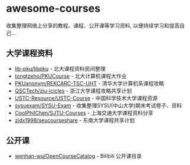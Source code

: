 # awesome-courses

收集整理网络上分享的教程、课程、公开课等学习资料, 以便持续学习和提高自己...

## 大学课程资料

- [lib-pku/libpku](https://github.com/lib-pku/libpku) - 北大课程资料民间整理 
- [tongtzeho/PKUCourse](https://github.com/tongtzeho/PKUCourse) - 北大计算机课程大作业
- [PKUanonym/REKCARC-TSC-UHT](https://github.com/PKUanonym/REKCARC-TSC-UHT) - 清华大学计算机系课程攻略
- [QSCTech/zju-icicles](https://github.com/QSCTech/zju-icicles) - 浙江大学课程攻略共享计划
- [USTC-Resource/USTC-Course](https://github.com/USTC-Resource/USTC-Course) - 中国科学技术大学课程资源
- [sysuexam/SYSU-Exam](https://github.com/sysuexam/SYSU-Exam) - 收集整理SYSU(中山大学)期末考试卷子、资料
- [CoolPhilChen/SJTU-Courses](https://github.com/CoolPhilChen/SJTU-Courses) - 上海交通大学课程资料分享
- [zjdx1998/seucourseshare](https://github.com/zjdx1998/seucourseshare) - 东南大学课程共享计划

## 公开课

- [wenhan-wu/OpenCourseCatalog](https://github.com/wenhan-wu/OpenCourseCatalog) - Bilibili 公开课目录
